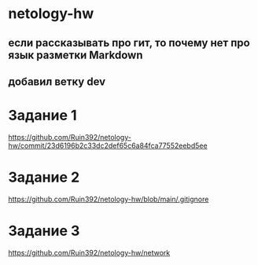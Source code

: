 # netology-hw

## если рассказывать про гит, то почему нет про язык разметки Markdown
## добавил ветку dev

# Задание 1
https://github.com/Ruin392/netology-hw/commit/23d6196b2c33dc2def65c6a84fca77552eebd5ee
# Задание 2
https://github.com/Ruin392/netology-hw/blob/main/.gitignore
# Задание 3 
https://github.com/Ruin392/netology-hw/network
